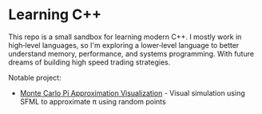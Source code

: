 # Learning C++

This repo is a small sandbox for learning modern C++. I mostly work in high‑level languages, so I'm exploring a lower‑level language to better understand memory, performance, and systems programming. With future dreams of building high speed trading strategies.

Notable project:

- [Monte Carlo Pi Approximation Visualization](src/visualizations/MCPiApproximationVisualization.cpp) - Visual simulation using SFML to approximate π using random points

